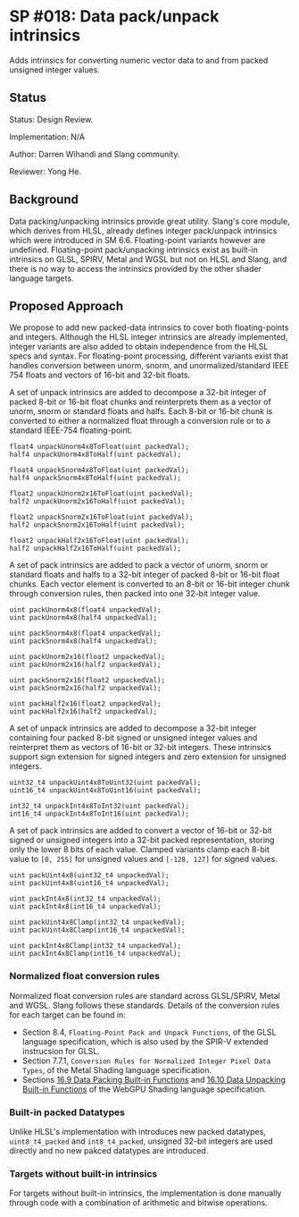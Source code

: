 SP #018: Data pack/unpack intrinsics
====================================

Adds intrinsics for converting numeric vector data to and from packed unsigned integer values.

## Status

Status: Design Review.

Implementation: N/A

Author: Darren Wihandi and Slang community.

Reviewer: Yong He.

## Background

Data packing/unpacking intrinsics provide great utility. Slang's core module, which derives from HLSL, already defines integer pack/unpack intrinsics which were
introduced in SM 6.6. Floating-point variants however are undefined. Floating-point pack/unpacking intrinsics exist as built-in intrinsics on GLSL, SPIRV, Metal
and WGSL but not on HLSL and Slang, and there is no way to access the intrinsics provided by the other shader language targets.

## Proposed Approach

We propose to add new packed-data intrinsics to cover both floating-points and integers. Although the HLSL integer intrinsics are already implemented, integer variants are
also added to obtain independence from the HLSL specs and syntax. For floating-point processing, different variants  exist that handles conversion between unorm, snorm, and
unormalized/standard IEEE 754 floats and vectors of 16-bit and 32-bit floats.

A set of unpack intrinsics are added to decompose a 32-bit integer of packed 8-bit or 16-bit float chunks and reinterprets them
as a vector of unorm, snorm or standard floats and halfs. Each 8-bit or 16-bit chunk is converted to either a normalized float
through a conversion rule or to a standard IEEE-754 floating-point.
```
float4 unpackUnorm4x8ToFloat(uint packedVal);
half4 unpackUnorm4x8ToHalf(uint packedVal);

float4 unpackSnorm4x8ToFloat(uint packedVal);
half4 unpackSnorm4x8ToHalf(uint packedVal);

float2 unpackUnorm2x16ToFloat(uint packedVal);
half2 unpackUnorm2x16ToHalf(uint packedVal);

float2 unpackSnorm2x16ToFloat(uint packedVal);
half2 unpackSnorm2x16ToHalf(uint packedVal);

float2 unpackHalf2x16ToFloat(uint packedVal);
half2 unpackHalf2x16ToHalf(uint packedVal);
```
A set of pack intrinsics are added to pack a vector of unorm, snorm or standard floats and halfs to a 32-bit integer of packed 8-bit or 16-bit float chunks.
Each vector element is converted to an 8-bit or 16-bit integer chunk through conversion rules, then packed into one 32-bit integer value.
```
uint packUnorm4x8(float4 unpackedVal);
uint packUnorm4x8(half4 unpackedVal);

uint packSnorm4x8(float4 unpackedVal);
uint packSnorm4x8(half4 unpackedVal);

uint packUnorm2x16(float2 unpackedVal);
uint packUnorm2x16(half2 unpackedVal);

uint packSnorm2x16(float2 unpackedVal);
uint packSnorm2x16(half2 unpackedVal);

uint packHalf2x16(float2 unpackedVal);
uint packHalf2x16(half2 unpackedVal);
```

A set of unpack intrinsics are added to decompose a 32-bit integer containing four packed 8-bit signed or unsigned integer values and reinterpret them as vectors of 16-bit or 32-bit integers.
These intrinsics support sign extension for signed integers and zero extension for unsigned integers.
```
uint32_t4 unpackUint4x8ToUint32(uint packedVal);
uint16_t4 unpackUint4x8ToUint16(uint packedVal);

int32_t4 unpackInt4x8ToInt32(uint packedVal);
int16_t4 unpackInt4x8ToInt16(uint packedVal);
```

A set of pack intrinsics are added to convert a vector of 16-bit or 32-bit signed or unsigned integers into a 32-bit packed representation, 
storing only the lower 8 bits of each value. Clamped variants clamp each 8-bit value to `[0, 255]` for unsigned values and `[-128, 127]` for signed values.
```
uint packUint4x8(uint32_t4 unpackedVal);
uint packUint4x8(uint16_t4 unpackedVal);

uint packInt4x8(int32_t4 unpackedVal);
uint packInt4x8(int16_t4 unpackedVal);

uint packUint4x8Clamp(int32_t4 unpackedVal);
uint packUint4x8Clamp(int16_t4 unpackedVal);

uint packInt4x8Clamp(int32_t4 unpackedVal);
uint packInt4x8Clamp(int16_t4 unpackedVal);
```

### Normalized float conversion rules
Normalized float conversion rules are standard across GLSL/SPIRV, Metal and WGSL. Slang follows these standards. Details of the conversion rules for each target can be found in:
- Section 8.4, `Floating-Point Pack and Unpack Functions`, of the GLSL language specification, which is also used by the SPIR-V extended instrucsion for GLSL.
- Section 7.7.1, `Conversion Rules for Normalized Integer Pixel Data Types`, of the Metal Shading language specification.
- Sections [16.9  Data Packing Built-in Functions](https://www.w3.org/TR/WGSL/#pack-builtin-functions) and [16.10 Data Unpacking Built-in Functions](https://www.w3.org/TR/WGSL/#unpack-builtin-functions) of the WebGPU Shading language specification.

### Built-in packed Datatypes
Unlike HLSL's implementation with introduces new packed datatypes, `uint8_t4_packed` and `int8_t4_packed`, unsigned 32-bit integers are used directly 
and no new pakced datatypes are introduced.

### Targets without built-in intrinsics
For targets without built-in intrinsics, the implementation is done manually through code with a combination of arithmetic and bitwise operations.

